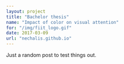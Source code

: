 ```yaml
---
layout: project
title: "Bachelor thesis"
name: "Impact of color on visual attention"
for: "/img/fiit_logo.gif"
date: 2017-03-09
url: "nechalis.github.io"
---
```


Just a random post to test things out.
